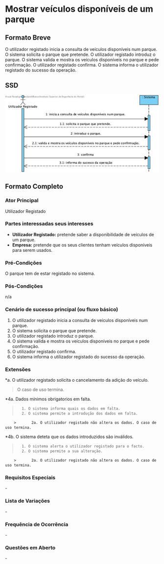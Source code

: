 # Mostrar veículos disponíveis de um parque

## Formato Breve

O utilizador registado inicia a consulta de veículos disponíveis num parque. O sistema solicita o parque que pretende. O utilizador registado introduz o parque. O sistema valida e mostra os veículos disponíveis no parque e pede confirmação. O utilizador registado confirma. O sistema informa o utilizador registado do sucesso da operação.

## SSD

![SSD_UC6.jpg](SSD_UC6.jpg)

## Formato Completo

### Ator Principal

Utilizador Registado

### Partes interessadas seus interesses

* **Utilizador Registado:** pretende saber a disponibilidade de veículos de um parque.
* **Empresa:** pretende que os seus clientes tenham veículos disponíveis para serem usados.

### Pré-Condições
O parque tem de estar registado no sistema.

### Pós-Condições
n/a

### Cenário de sucesso principal (ou fluxo básico)

1. O utilizador registado inicia a consulta de veículos disponíveis num parque.
2. O sistema solicita o parque que pretende. 
3. O utilizador registado introduz o parque. 
4. O sistema valida e mostra os veículos disponíveis no parque e pede confirmação.
5. O utilizador registado confirma. 
6. O sistema informa o utilizador registado do sucesso da operação. 

### Extensões

*a. O utilizador registado solicita o cancelamento da adição do veículo.

> O caso de uso termina.

*4a. Dados mínimos obrigatorios em falta.
>		1. O sistema informa quais os dados em falta.
>		2. O sistema permite a introdução dos dados em falta.
>
        >		2a. O utilizador registado não altera os dados. O caso de uso termina.

*4b. O sistema deteta que os dados introduzidos são inválidos.
>		1. O sistema alerta o utilizador registado para o facto.
>		2. O sistema permite a sua alteração.
>
		>		2a. O utilizador registado não altera os dados. O caso de uso termina.


### Requisitos Especiais
\-

### Lista de Variações
\-

### Frequência de Ocorrência
\-

### Questões em Aberto
\-
